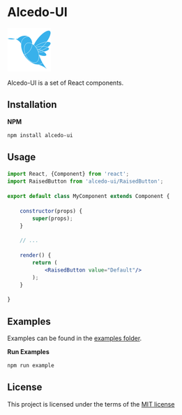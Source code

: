 # Alcedo-UI

<img src="./examples/assets/images/alcedo-logo.png" width = "100" height = "100" alt="Alcedo-UI logo"/>

Alcedo-UI is a set of React components.

## Installation

**NPM**

```bash
npm install alcedo-ui
```

## Usage

```jsx
import React, {Component} from 'react';
import RaisedButton from 'alcedo-ui/RaisedButton';

export default class MyComponent extends Component {

    constructor(props) {
        super(props);
    }
    
    // ...
    
    render() {
        return (
            <RaisedButton value="Default"/>
        );
    }
    
}
```

## Examples

Examples can be found in the 
[examples folder](https://github.com/alcedo-ui/alcedo-ui/tree/master/examples).

**Run Examples**

```bash
npm run example
```

## License

This project is licensed under the terms of the
[MIT license](https://github.com/callemall/material-ui/blob/master/LICENSE)

